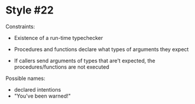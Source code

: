 Style #22
==============================

Constraints:

- Existence of a run-time typechecker

- Procedures and functions declare what types of arguments they expect

- If callers send arguments of types that are't expected, the
  procedures/functions are not executed


Possible names:

- declared intentions
- "You've been warned!"

